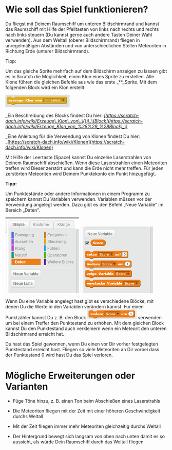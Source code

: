 # Wie soll das Spiel funktionieren?

Du fliegst mit Deinem Raumschiff um unteren Bildschirmrand und kannst das Raumschiff mit Hilfe der Pfeiltasten von links nach rechts und rechts nach links steuern \(Du kannst gerne auch andere Tasten Deiner Wahl verwenden\). Aus dem Weltall \(oberer Bildschirmrand\) fliegen in unregelmäßigen Abständen und von unterschiedlichen Stellen Meteoriten in Richtung Erde \(unterer Bildschirmrand\).

Tipp:

Um das gleiche Sprite mehrfach auf dem Bildschirm anzeigen zu lassen gibt es in Scratch die Möglichkeit, einen Klon eines Sprite zu erstellen. Alle Klone führen die gleichen Befehle aus wie das erste \_\*\*\_Sprite. Mit dem folgenden Block wird ein Klon erstellt:

![](/assets/block_create_clone.png)

_Ein Beschreibung des Blocks findest Du hier: _[https://scratch-dach.info/wiki/Erzeuge\_Klon\_von\_\(\)\_\(Block](https://scratch-dach.info/wiki/Erzeuge_Klon_von_%28%29_%28Block)_\)_

_Eine Anleitung für die Verwendung von Klonen findest Du hier: _[https://scratch-dach.info/wiki/Klonen](https://scratch-dach.info/wiki/Klonen)

Mit Hilfe der Leertaste \(Space\) kannst Du einzelne Laserstrahlen von Deinem Raumschiff abschießen. Wenn diese Laserstrahlen einen Meteoriten treffen wird Dieser zerstört und kann die Erde nicht mehr treffen. Für jeden zerstörten Meteoriten wird Deinem Punktekonto ein Punkt hinzugefügt.

**Tipp:**

Um Punktestände oder andere Informationen in einem Programm zu speichern kannst Du Variablen verwenden. Variablen müssen vor der Verwendung angelegt werden. Dazu gibt es den Befehl „Neue Variable" im Bereich „Daten".

![](/assets/new_variable.png)![](/assets/work_with_variables.png)

Wenn Du eine Variable angelegt hast gibt es verschiedene Blöcke, mit denen Du die Werte in den Variablen verändern kannst. Für einen Punktzähler kannst Du z. B. den Block ![](/assets/block_change_score.png)  verwenden um bei einem Treffer den Punktestand zu erhöhen. Mit dem gleichen Block kannst Du den Punktestand auch verkleinern wenn ein Meteorit den unteren Bildschirmrand erreicht hat.

Du hast das Spiel gewonnen, wenn Du einen vor Dir vorher festgelegten Punktestand erreicht hast. Fliegen so viele Meteoriten an Dir vorbei dass der Punktestand 0 wird hast Du das Spiel verloren.

# Mögliche Erweiterungen oder Varianten

* Füge Töne hinzu, z. B. einen Ton beim Abschießen eines Laserstrahls

* Die Meteoriten fliegen mit der Zeit mit einer höheren Geschwindigkeit durchs Weltall

* Mit der Zeit fliegen immer mehr Meteoriten gleichzeitig durchs Weltall

* Der Hintergrund bewegt sich langsam von oben nach unten damit es so aussieht, als würde Dein Raumschiff durch das Weltall fliegen



